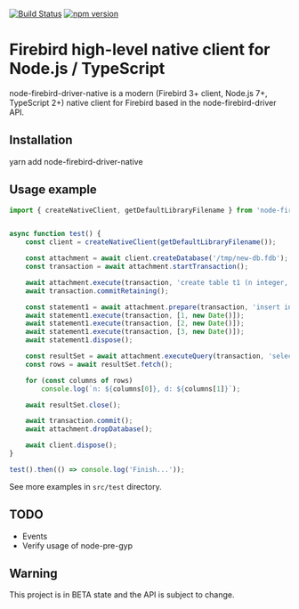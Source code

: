 [![Build Status](https://travis-ci.com/asfernandes/node-firebird-drivers.svg?branch=master)](https://travis-ci.com/asfernandes/node-firebird-drivers)
[![npm version](https://badge.fury.io/js/node-firebird-driver-native.svg)](https://www.npmjs.com/package/node-firebird-driver-native)

# Firebird high-level native client for Node.js / TypeScript

node-firebird-driver-native is a modern (Firebird 3+ client, Node.js 7+, TypeScript 2+) native client for Firebird based in the
node-firebird-driver API.

## Installation

yarn add node-firebird-driver-native

## Usage example

```ts
import { createNativeClient, getDefaultLibraryFilename } from 'node-firebird-driver-native';


async function test() {
	const client = createNativeClient(getDefaultLibraryFilename());

	const attachment = await client.createDatabase('/tmp/new-db.fdb');
	const transaction = await attachment.startTransaction();

	await attachment.execute(transaction, 'create table t1 (n integer, d date)');
	await transaction.commitRetaining();

	const statement1 = await attachment.prepare(transaction, 'insert into t1 values (?, ?)');
	await statement1.execute(transaction, [1, new Date()]);
	await statement1.execute(transaction, [2, new Date()]);
	await statement1.execute(transaction, [3, new Date()]);
	await statement1.dispose();

	const resultSet = await attachment.executeQuery(transaction, 'select n, d from t1 where n <= ?', [2]);
	const rows = await resultSet.fetch();

	for (const columns of rows)
		console.log(`n: ${columns[0]}, d: ${columns[1]}`);

	await resultSet.close();

	await transaction.commit();
	await attachment.dropDatabase();

	await client.dispose();
}

test().then(() => console.log('Finish...'));
```

See more examples in `src/test` directory.

## TODO

- Events
- Verify usage of node-pre-gyp

## Warning

This project is in BETA state and the API is subject to change.
